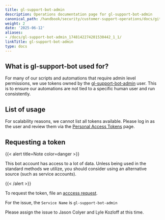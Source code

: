 ```yaml
---
title: gl-support-bot-admin
description: Operations documentation page for gl-support-bot-admin
canonical_path: /handbook/security/customer-support-operations/docs/gitlab/gl-support-bot-admin
weight: 2
date: '2025-06-12'
aliases:
- /docs/gl-support-bot-admin_1748142274201530442_1_1/
linkTitle: gl-support-bot-admin
type: docs
---
```


## What is gl-support-bot used for?

For many of our scripts and automations that require admin level permissions, we use tokens owned by the [gl-support-bot-admin](https://gitlab.com/gl-support-bot-admin) user. This is to ensure our automations are not tied to a specific human user and run consistently.

## List of usage

For scalability reasons, we cannot list all tokens available. Please log in as the user and review them via the [Personal Access Tokens](https://gitlab.com/-/user_settings/personal_access_tokens) page.

## Requesting a token

{{< alert title=Note color=danger >}}

This bot account has access to a lot of data. Unless being used in the standard methods we utilize, you should consider using an alternative source (such as service accounts).

{{< /alert >}}

To request the token, file an [acccess request](https://gitlab.com/gitlab-com/team-member-epics/access-requests/-/issues/new?issuable_template=API_Token_Request).

For the issue, the `Service Name` is `gl-support-bot-admin`

Please assign the issue to Jason Colyer and Lyle Kozloff at this time.
